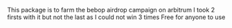 This package is to farm the bebop airdrop campaign on arbitrum
I took 2 firsts with it but not the last as I could not win 3 times
Free for anyone to use
